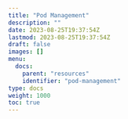 ```yaml
---
title: "Pod Management"
description: ""
date: 2023-08-25T19:37:54Z
lastmod: 2023-08-25T19:37:54Z
draft: false
images: []
menu:
  docs:
    parent: "resources"
    identifier: "pod-management"
type: docs
weight: 1000
toc: true
---
```

